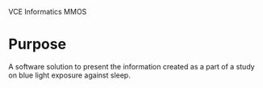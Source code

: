 VCE Informatics MMOS

# Purpose
A software solution to present the information created as a part of a study on blue light exposure against sleep.
